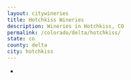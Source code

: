 ```yaml
---
layout: citywineries
title: Hotchkiss Wineries
description: Wineries in Hotchkiss, CO
permalink: /colorado/delta/hotchkiss/
state: co
county: delta
city: hotchkiss
---
```

-
